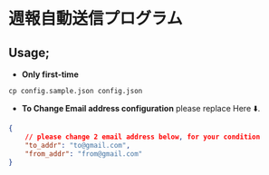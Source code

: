 # 週報自動送信プログラム

## Usage;

* **Only first-time** 

```
cp config.sample.json config.json
```

* **To Change Email address configuration** please replace Here ⬇️.

```json:config.json
{
	// please change 2 email address below, for your condition
	"to_addr": "to@gmail.com",
	"from_addr": "from@gmail.com"
}
```
